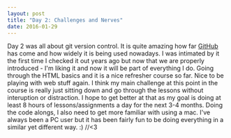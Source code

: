 ```yaml
---
layout: post
title: "Day 2: Challenges and Nerves"
date: 2016-01-29
---
```


Day 2 was all about git version control.  It is quite amazing how far [GitHub](https://github.com) has come and how widely it is being used nowadays.  I was intimated by it the first time I checked it out years ago but now that we are properly introduced - I'm liking it and now it will be part of everything I do.
Going through the HTML basics and it is a nice refresher course so far.  Nice to be playing with web stuff again.
I think my main challenge at this point in the course is really just sitting down and go through the lessons without interuption or distraction.  I hope to get better at that as my goal is doing at least 8 hours of lessons/assignments a day for the next 3-4 months.
Doing the code alongs, I also need to get more familiar with using a mac.  I've always been a PC user but it has been fairly fun to be doing everything in a similar yet different way.  :)  //<3


